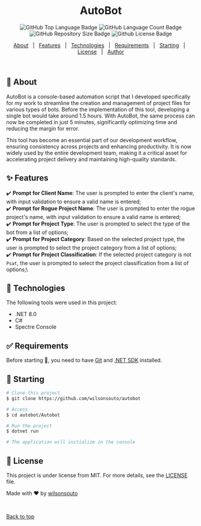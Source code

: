 &#xa0;

<h1 align="center">AutoBot</h1>

<p align="center">

<img alt="GitHub Top Language Badge" src="https://img.shields.io/github/languages/top/wilsonsouto/autobot?&color=56BEB8"/>

<img alt="GitHub Language Count Badge" src="https://img.shields.io/github/languages/count/wilsonsouto/autobot?&color=56BEB8"/>

<img alt="GitHub Repository Size Badge" src="https://img.shields.io/github/repo-size/wilsonsouto/autobot?&color=56BEB8"/>

<img alt="Github License Badge" src="https://img.shields.io/github/license/wilsonsouto/autobot?color=56BEB8">

</p>

<p align="center">
  <a href="#dart-about">About</a> &#xa0; | &#xa0; 
  <a href="#sparkles-features">Features</a> &#xa0; | &#xa0;
  <a href="#rocket-technologies">Technologies</a> &#xa0; | &#xa0;
  <a href="#white_check_mark-requirements">Requirements</a> &#xa0; | &#xa0;
  <a href="#checkered_flag-starting">Starting</a> &#xa0; | &#xa0;
  <a href="#memo-license">License</a> &#xa0; | &#xa0;
  <a href="https://github.com/wilsonsouto" target="_blank">Author</a>
</p>

<br>

## :dart: About

AutoBot is a console-based automation script that I developed specifically for my work to streamline the creation and management of project files for various types of bots. Before the implementation of this tool, developing a single bot would take around 1.5 hours. With AutoBot, the same process can now be completed in just 5 minutes, significantly optimizing time and reducing the margin for error.

This tool has become an essential part of our development workflow, ensuring consistency across projects and enhancing productivity. It is now widely used by the entire development team, making it a critical asset for accelerating project delivery and maintaining high-quality standards.

## :sparkles: Features

:heavy_check_mark: **Prompt for Client Name**: The user is prompted to enter the client's name, with input validation to ensure a valid name is entered;\
:heavy_check_mark: **Prompt for Rogue Project Name**: The user is prompted to enter the rogue project's name, with input validation to ensure a valid name is entered;\
:heavy_check_mark: **Prompt for Project Type**: The user is prompted to select the type of the bot from a list of options;\
:heavy_check_mark: **Prompt for Project Category**: Based on the selected project type, the user is prompted to select the project category from a list of options;\
:heavy_check_mark: **Prompt for Project Classification**: If the selected project category is not `Psat`, the user is prompted to select the project classification from a list of options;\

## :rocket: Technologies

The following tools were used in this project:

- .NET 8.0
- C#
- Spectre Console

## :white_check_mark: Requirements

Before starting :checkered_flag:, you need to have [Git](https://git-scm.com) and [.NET SDK](https://dotnet.microsoft.com/en-us/download) installed.

## :checkered_flag: Starting

```bash
# Clone this project
$ git clone https://github.com/wilsonsouto/autobot

# Access
$ cd autobot/Autobot

# Run the project
$ dotnet run

# The application will initialize in the console
```

## :memo: License

This project is under license from MIT. For more details, see the [LICENSE](LICENSE) file.

Made with :heart: by <a href="https://github.com/wilsonsouto" target="_blank">wilsonsouto</a>

&#xa0;

<a href="#top">Back to top</a>
